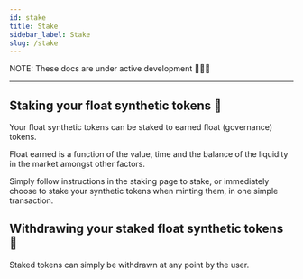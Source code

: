 ```yaml
---
id: stake
title: Stake
sidebar_label: Stake
slug: /stake
---
```


NOTE: These docs are under active development 👷‍♀️👷

---

## Staking your float synthetic tokens 🏦

Your float synthetic tokens can be staked to earned float (governance) tokens.

Float earned is a function of the value, time and the balance of the liquidity in the market amongst other factors.

Simply follow instructions in the staking page to stake, or immediately choose to stake your synthetic tokens when minting them, in one simple transaction.

## Withdrawing your staked float synthetic tokens 🥲

Staked tokens can simply be withdrawn at any point by the user.
